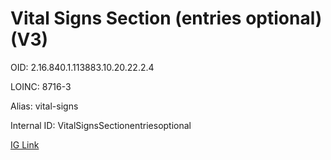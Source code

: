 # Vital Signs Section (entries optional) (V3)

OID: 2.16.840.1.113883.10.20.22.2.4

LOINC: 8716-3

Alias: vital-signs

Internal ID: VitalSignsSectionentriesoptional

[IG Link](https://www.hl7.org/ccdasearch/templates/2.16.840.1.113883.10.20.22.2.4.html)

